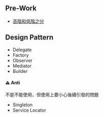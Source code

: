 ## Pre-Work
- [高階和低階之分](https://dotblogs.com.tw/regionbbs/2018/08/06/high-or-low-level-in-dip)

## Design Pattern
- Delegate
- Factory 
- Observer
- Mediator
- Builder

#### :warning: Anti
不是不能使用，但使用上要小心後續引發的問題
- Singleton
- Service Locator
